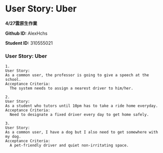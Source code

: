 # User Story: Uber

**4/27雲原生作業**

**Github ID:** AlexHchs

**Student ID:** 310555021


### User Story: Uber
    1. 
    User Story:
    As a common user, the professor is going to give a speech at the school.
    Acceptance Criteria:
	  The system needs to assign a nearest driver to him/her.

    2. 
    User Story:
    As a student who tutors until 10pm has to take a ride home everyday.
    Acceptance Criteria:
	  Need to designate a fixed driver every day to get home safely.

    3. 
    User Story:
    As a common user, I have a dog but I also need to get somewhere with my dog. 
    Acceptance Criteria:
	  A pet-friendly driver and quiet non-irritating space.
